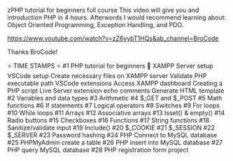 zPHP tutorial for beginners full course
This video will give you and introduction PHP in 4 hours. Afterwords I would recommend learning about: Object Oriented Programming, Exception Handling, and PDO.

https://www.youtube.com/watch?v=zZ6vybT1HQs&ab_channel=BroCode

Thanks BroCode!

⭐ TIME STAMPS ⭐
#1  PHP tutorial for beginners 🐘
    XAMPP Server setup
    VSCode setup
    Create necessary files on XAMPP server
    Validate PHP executable path
    VSCode extensions
    Access XAMPP dashboard
    Creating a PHP script
    Live Server extension
    echo
    comments
    Generate HTML template
#2  Variables and data types
#3   Arithmetic
#4   $_GET and $_POST
#5   Math functions
#6   If statements
#7   Logical operators
#8   Switches
#9   For loops
#10  While loops
#11  Arrays
#12  Associative arrays
#13  Isset() & empty()
#14  Radio buttons
#15  Checkboxes
#16  Functions
#17  String functions
#18  Sanitize/validate input
#19  Include()
#20  $_COOKIE
#21  $_SESSION
#22  $_SERVER
#23  Password hashing
#24  PHP Connect to MySQL database
#25  PHPMyAdmin create a table
#26  PHP insert into MySQL database
#27  PHP query MySQL database
#28  PHP registration form project